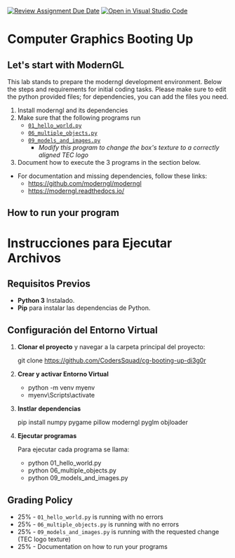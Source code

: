 [![Review Assignment Due Date](https://classroom.github.com/assets/deadline-readme-button-22041afd0340ce965d47ae6ef1cefeee28c7c493a6346c4f15d667ab976d596c.svg)](https://classroom.github.com/a/swKMSSMl)
[![Open in Visual Studio Code](https://classroom.github.com/assets/open-in-vscode-2e0aaae1b6195c2367325f4f02e2d04e9abb55f0b24a779b69b11b9e10269abc.svg)](https://classroom.github.com/online_ide?assignment_repo_id=16850760&assignment_repo_type=AssignmentRepo)
# Computer Graphics Booting Up

## Let's start with ModernGL

This lab stands to prepare the moderngl development environment. Below the steps and requirements for initial coding tasks. Please make sure to edit the python provided files; for dependencies, you can add the files you need.

1. Install moderngl and its dependencies
2. Make sure that the following programs run
    - [`01_hello_world.py`](./01_hello_world.py)
    - [`06_multiple_objects.py`](./06_multiple_objects.py)
    - [`09_models_and_images.py`](./09_models_and_images.py)
        - _Modify this program to change the box's texture to a correctly aligned TEC logo_
3. Document how to execute the 3 programs in the section below.

* For documentation and missing dependencies, follow these links:
    - https://github.com/moderngl/moderngl
    - https://moderngl.readthedocs.io/

## How to run your program

# Instrucciones para Ejecutar Archivos

## Requisitos Previos

- **Python 3** Instalado.
- **Pip** para instalar las dependencias de Python.

## Configuración del Entorno Virtual

1. **Clonar el proyecto** y navegar a la carpeta principal del proyecto:

   git clone https://github.com/CodersSquad/cg-booting-up-di3g0r

2. **Crear y activar Entorno Virtual**

    - python -m venv myenv
    - myenv\Scripts\activate

3. **Instlar dependencias**

    pip install numpy pygame pillow moderngl pyglm objloader

4. **Ejecutar programas**

    Para ejecutar cada programa se llama:
    - python 01_hello_world.py 
    - python 06_multiple_objects.py
    - python 09_models_and_images.py 


## Grading Policy

- 25% - `01_hello_world.py` is running with no errors
- 25% - `06_multiple_objects.py` is running with no errors
- 25% - `09_models_and_images.py` is running with the requested change (TEC logo texture)
- 25% - Documentation on how to run your programs